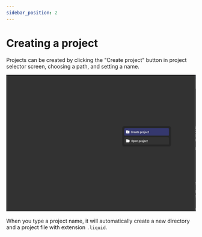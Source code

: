 ```yaml
---
sidebar_position: 2
---
```


# Creating a project

Projects can be created by clicking the "Create project" button in project selector screen, choosing a path, and setting a name.

![Create a project](../../../static/img/editor/project/create-project.png)

When you type a project name, it will automatically create a new directory and a project file with extension `.liquid`.
